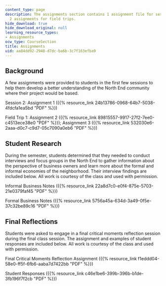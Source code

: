 ```yaml
---
content_type: page
description: The assignments section contains 1 assignment file for session 2 and
  2 assignments for field trips.
hide_download: true
hide_download_original: null
learning_resource_types:
- Assignments
ocw_type: CourseSection
title: Assignments
uid: aa84dd92-2948-d7dc-ba6b-3c7f163efba9
---
```


Background
----------

A few assignments were provided to students in the first few sessions to help them develop a better understanding of the North End community where their project would be based.

Session 2: Assignment 1 ({{% resource_link 24b13786-0968-64b7-5038-4fdcfa1ea5bd "PDF" %}})

Field Trip 1: Assignment 2 ({{% resource_link 89815557-9917-27f2-7ee0-c4513ece38e0 "PDF" %}}); Assignment 3 ({{% resource_link 532030e6-2aaa-d0c7-c9d7-05c7090a0eb6 "PDF" %}})

Student Research
----------------

During the semester, students determined that they needed to conduct interviews and focus groups in the North End to gather information about the perspective of business owners and learn more about the formal and informal economies of the neighborhood. Their interview findings are included below. All work is courtesy of the class and used with permission.

Informal Business Notes ({{% resource_link 22a8d7c0-e0f4-875e-5703-21e0379faf45 "PDF" %}})

Formal Business Notes ({{% resource_link 5756a45a-634d-3a49-0f5e-37c32be89c16 "PDF" %}})

Final Reflections
-----------------

Students were asked to engage in a final critical moments reflection session during the final class session. The assignment and examples of student responses are included below. All work is courtesy of the class and used with permission.

Final Critical Moments Reflection Assignment ({{% resource_link f1eddd04-58e0-ff5f-6fb6-aaba7d7422bb "PDF" %}})

Student Responses ({{% resource_link c46e1be6-399b-396b-b1de-3fb196f7f2cb "PDF" %}})